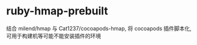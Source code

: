 # ruby-hmap-prebuilt
结合 milend/hmap 与 Cat1237/cocoapods-hmap, 将 cocoapods 插件脚本化, 可用于构建机等可能不能安装插件的环境
